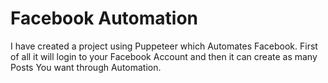 # Facebook Automation
I have created a project using Puppeteer which Automates Facebook. 
First of all it will login to your Facebook Account and then  it can create as many Posts You want through Automation. 
